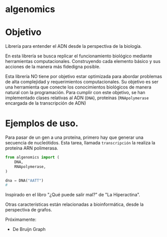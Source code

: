 # algenomics

# Objetivo
Librería para entender el ADN desde la perspectiva de la biología. 

En esta librería se busca replicar el funcionamiento biológico mediante herramientas computacionales. Construyendo cada elemento básico y sus acciones de la manera más fidedigna posible.

Esta librería NO tiene por objetivo estar optimizada para abordar problemas de alta complejidad y requerimientos computacionales. Su objetivo es ser una herramienta que conecte los conocimientos biológicos de manera natural con la programación. Para cumplir con este objetivo, se han implementado clases relativas al ADN (`DNA`), proteínas (`RNApolymerase` encargada de la transcripción de ADN)


# Ejemplos de uso.

Para pasar de un gen a una proteína, primero hay que generar una secuencia de nucleótidos. Esta tarea, llamada `transcripción` la realiza la proteína ARN polimerasa.


```python
from algenomics import (
    DNA,
    RNApolymerase,
)

dna = DNA("AATT")
# 
```

Inspirado en el libro "¿Qué puede salir mal?" de "La Hiperactina".

Otras características están relacionadas a bioinformática, desde la perspectiva de grafos. 

Próximamente:

- De Bruijn Graph